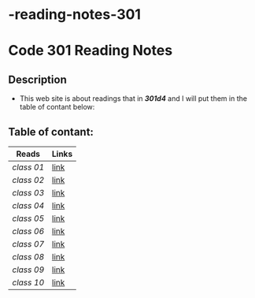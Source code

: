 # -reading-notes-301
# Code 301 Reading Notes
## Description
- This web site is about readings that in ***301d4*** and I will put them in the table of contant below:
## Table of contant:
**Reads**  | **Links**
  -------------  | -------------
  *class 01* | [link](https://hussein66253.github.io/-reading-notes-301/class-01)
  *class 02* | [link](https://hussein66253.github.io/-reading-notes-301/class-02)
  *class 03* | [link](https://hussein66253.github.io/-reading-notes-301/class-03)
  *class 04* | [link](https://hussein66253.github.io/-reading-notes-301/class-04)
  *class 05* | [link](https://hussein66253.github.io/-reading-notes-301/class-05)
  *class 06* | [link](https://hussein66253.github.io/-reading-notes-301/class-06)
  *class 07* | [link](https://hussein66253.github.io/-reading-notes-301/class-07)
  *class 08* | [link](https://hussein66253.github.io/-reading-notes-301/class-08)
  *class 09* | [link](https://hussein66253.github.io/-reading-notes-301/class-09)
  *class 10* | [link](https://hussein66253.github.io/-reading-notes-301/class-10)

 